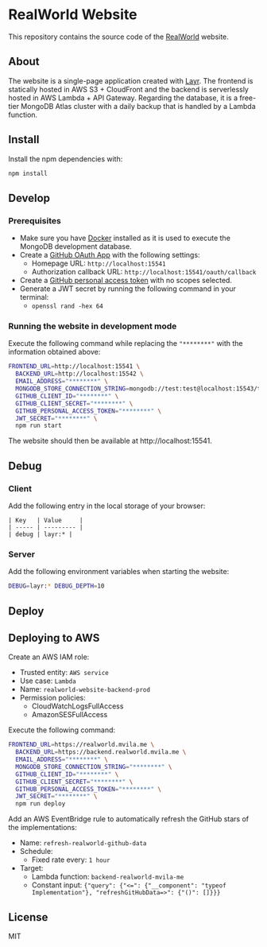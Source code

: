 # RealWorld Website

This repository contains the source code of the [RealWorld](https://realworld.io) website.

## About

The website is a single-page application created with [Layr](https://github.com/layrjs/layr). The frontend is statically hosted in AWS S3 + CloudFront and the backend is serverlessly hosted in AWS Lambda + API Gateway. Regarding the database, it is a free-tier MongoDB Atlas cluster with a daily backup that is handled by a Lambda function.

## Install

Install the npm dependencies with:

```sh
npm install
```

## Develop

### Prerequisites

- Make sure you have [Docker](https://www.docker.com/) installed as it is used to execute the MongoDB development database.
- Create a [GitHub OAuth App](https://github.com/settings/developers) with the following settings:
  - Homepage URL: `http://localhost:15541`
  - Authorization callback URL: `http://localhost:15541/oauth/callback`
- Create a [GitHub personal access token](https://github.com/settings/tokens) with no scopes selected.
- Generate a JWT secret by running the following command in your terminal:
  - `openssl rand -hex 64`

### Running the website in development mode

Execute the following command while replacing the `"********"` with the information obtained above:

```sh
FRONTEND_URL=http://localhost:15541 \
  BACKEND_URL=http://localhost:15542 \
  EMAIL_ADDRESS="********" \
  MONGODB_STORE_CONNECTION_STRING=mongodb://test:test@localhost:15543/test \
  GITHUB_CLIENT_ID="********" \
  GITHUB_CLIENT_SECRET="********" \
  GITHUB_PERSONAL_ACCESS_TOKEN="********" \
  JWT_SECRET="********" \
  npm run start
```

The website should then be available at http://localhost:15541.

## Debug

### Client

Add the following entry in the local storage of your browser:

```
| Key   | Value     |
| ----- | --------- |
| debug | layr:* |
```

### Server

Add the following environment variables when starting the website:

```sh
DEBUG=layr:* DEBUG_DEPTH=10
```

## Deploy

## Deploying to AWS

Create an AWS IAM role:

- Trusted entity: `AWS service`
- Use case: `Lambda`
- Name: `realworld-website-backend-prod`
- Permission policies:
  - CloudWatchLogsFullAccess
  - AmazonSESFullAccess

Execute the following command:

```sh
FRONTEND_URL=https://realworld.mvila.me \
  BACKEND_URL=https://backend.realworld.mvila.me \
  EMAIL_ADDRESS="********" \
  MONGODB_STORE_CONNECTION_STRING="********" \
  GITHUB_CLIENT_ID="********" \
  GITHUB_CLIENT_SECRET="********" \
  GITHUB_PERSONAL_ACCESS_TOKEN="********" \
  JWT_SECRET="********" \
  npm run deploy
```

Add an AWS EventBridge rule to automatically refresh the GitHub stars of the implementations:

- Name: `refresh-realworld-github-data`
- Schedule:
  - Fixed rate every: `1 hour`
- Target:
  - Lambda function: `backend-realworld-mvila-me`
  - Constant input: `{"query": {"<=": {"__component": "typeof Implementation"}, "refreshGitHubData=>": {"()": []}}}`

## License

MIT
